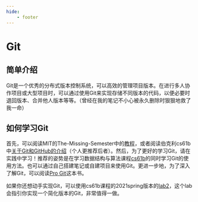 ```yaml
---
hide:
    - footer
---
```

# Git

## 简单介绍

Git是一个优秀的分布式版本控制系统，可以高效的管理项目版本。在进行多人协作项目或大型项目时，可以通过使用Git来实现存储不同版本的代码，以便必要时退回版本、合并他人版本等等。（曾经在我的笔记不小心被永久删除时狠狠地救了我一命）

## 如何学习Git

首先，可以阅读MIT的The-Missing-Semester中的[教程](https://missing.csail.mit.edu/2020/version-control/)，或者阅读伯克利cs61b中[关于Git和GitHub的介绍](https://sp18.datastructur.es/materials/lab/lab1/lab1)（个人更推荐后者）。然后，为了更好的学习Git，请在实践中学习！推荐的姿势是在学习数据结构与算法课程[cs61b](https://sp18.datastructur.es/index.html)的同时学习Git的使用方法。也可以通过自己搭建笔记或自建项目来使用Git。更进一步地，为了深入了解Git，可以阅读[Pro Git](https://git-scm.com/book/en/v2)这本书。

如果你还想动手实现Git，可以使用cs61b课程的2021spring版本的[lab2](https://sp21.datastructur.es/materials/proj/proj2/proj2)，这个lab会指引你实现一个简化版本的Git，非常值得一做。
